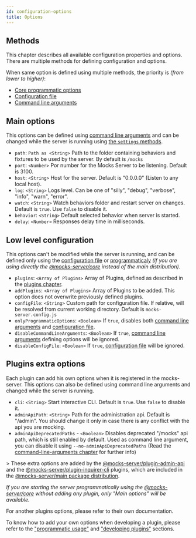```yaml
---
id: configuration-options
title: Options
---
```

## Methods

This chapter describes all available configuration properties and options. There are multiple methods for defining configuration and options.

When same option is defined using multiple methods, the priority is _(from lower to higher)_:

-   [Core programmatic options](advanced-programmatic-usage.md)
-   [Configuration file](configuration-file.md)
-   [Command line arguments](configuration-command-line-arguments.md)

## Main options

This options can be defined using [command line arguments](configuration-command-line-arguments.md) and can be changed while the server is running using [the `settings` methods](advanced-programmatic-usage.md).

-   `path`: `Path as <String>` Path to the folder containing behaviors and fixtures to be used by the server. By default is `/mocks`
-   `port`: `<Number>` Por number for the Mocks Server to be listening. Default is 3100.
-   `host`: `<String>` Host for the server. Default is "0.0.0.0" (Listen to any local host).
-   `log`: `<String>` Logs level. Can be one of "silly", "debug", "verbose", "info", "warn", "error".
-   `watch`: `<String>` Watch behaviors folder and restart server on changes. Default is `true`.  Use `false` to disable it.
-   `behavior`: `<String>` Default selected behavior when server is started.
-   `delay`: `<Number>` Responses delay time in milliseconds.

## Low level configuration

This options can't be modified while the server is running, and can be defined only using the [configuration file](configuration-file.md) or [programmaticaly](advanced-programmatic-usage.md) _(if you are using directly the [@mocks-server/core](advanced-programmatic-usage.md) instead of the main distribution)_.

-   `plugins`: `<Array of Plugins>` Array of Plugins, defined as described in the [plugins chapter](#advanced-developing-plugins).
-   `addPlugins`: `<Array of Plugins>` Array of Plugins to be added. This option does not overwrite previously defined plugins.
-   `configFile`: `<String>` Custom path for configuration file. If relative, will be resolved from current working directory. Default is `mocks-server.config.js`
-   `onlyProgrammaticOptions`: `<Boolean>` If `true`, disables both [command line arguments](configuration-command-line-arguments.md) and [configuration file](configuration-file.md).
-   `disableCommandLineArguments`: `<Boolean>` If `true`, [command line arguments](configuration-command-line-arguments.md) defining options will be ignored.
-   `disableConfigFile`: `<Boolean>` If `true`, [configuration file](configuration-file.md) will be ignored.

## Plugins extra options

Each plugin can add his own options when it is registered in the mocks-server. This options can also be defined using command line arguments and changed while the server is running.

-   `cli`: `<String>` Start interactive CLI. Default is `true`. Use `false` to disable it.
-   `adminApiPath`: `<String>` Path for the administration api. Default is "/admin". You should change it only in case there is any conflict with the api you are mocking.
-   `adminApiDeprecatedPaths` - `<Boolean>` Disables deprecated "/mocks" api path, which is still enabled by default. Used as command line argument, you can disable it using `--no-adminApiDeprecatedPaths` (Read the [command-line-arguments chapter](configuration-command-line-arguments) for further info)

&gt; These extra options are added by the [@mocks-server/plugin-admin-api](https://www.npmjs.com/package/@mocks-server/plugin-admin-api) and the [@mocks-server/plugin-inquirer-cli](https://www.npmjs.com/package/@mocks-server/plugin-inquirer-cli) plugins, which are included in the [@mocks-server/main package distribution](https://www.npmjs.com/package/@mocks-server/main).

_If you are starting the server programmatically using the [@mocks-server/core](https://www.npmjs.com/package/@mocks-server/core) without adding any plugin, only "Main options" will be available._

For another plugins options, please refer to their own documentation.

To know how to add your own options when developing a plugin, please refer to the ["programmatic usage"](advanced-programmatic-usage) and ["developing plugins"](advanced-developing-plugins) sections.
